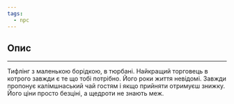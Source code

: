 ```yaml
---
tags:
  - npc
---
```

## Опис
---
Тифлінг з маленькою борідкою, в тюрбані. Найкращий торговець в котрого завжди є те що тобі потрібно. Його роки життя невідомі. Завжди пропонує калімшнаський чай гостям і якщо прийняти отримуєш знижку. Його ціни просто безціні, а щедроти не знають меж.  